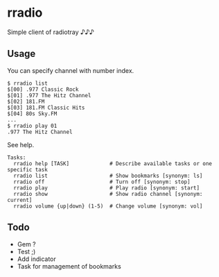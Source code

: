 # rradio

Simple client of radiotray ♪♪♪

## Usage

You can specify channel with number index.

```
$ rradio list
$[00] .977 Classic Rock
$[01] .977 The Hitz Channel
$[02] 181.FM
$[03] 181.FM Classic Hits
$[04] 80s Sky.FM
...
$ rradio play 01
.977 The Hitz Channel
```

See help.

```
Tasks:
  rradio help [TASK]             # Describe available tasks or one specific task
  rradio list                    # Show bookmarks [synonym: ls]
  rradio off                     # Turn off [synonym: stop]
  rradio play                    # Play radio [synonym: start]
  rradio show                    # Show radio channel [synonym: current]
  rradio volume {up|down} (1-5)  # Change volume [synonym: vol]
```

## Todo

* Gem ?
* Test ;)
* Add indicator
* Task for management of bookmarks
